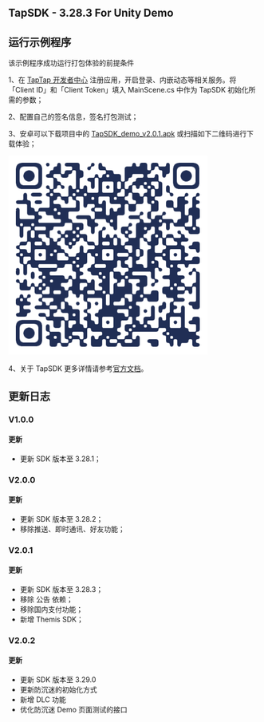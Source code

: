 ## TapSDK - 3.28.3 For Unity Demo

## 运行示例程序

该示例程序成功运行打包体验的前提条件

1、在 [TapTap 开发者中心](https://developer.taptap.com/) 注册应用，开启登录、内嵌动态等相关服务。将「Client ID」和「Client Token」填入 MainScene.cs 中作为 TapSDK 初始化所需的参数；

2、配置自己的签名信息，签名打包测试；

3、安卓可以下载项目中的 [TapSDK_demo_v2.0.1.apk](https://capacity-files.lcfile.com/0vkkVqx532tik5mjYaBm1B1YEYfIpPVP/Tds_demo_v2.0.1.apk) 或扫描如下二维码进行下载体验；

![Demo 下载图片](tapsdk_unity.png)

4、关于 TapSDK 更多详情请参考[官方文档](https://developer.taptap.com/docs/sdk/)。

## 更新日志

### V1.0.0

#### 更新

- 更新 SDK 版本至 3.28.1；

### V2.0.0

#### 更新

- 更新 SDK 版本至 3.28.2；
- 移除推送、即时通讯、好友功能；

### V2.0.1

#### 更新

- 更新 SDK 版本至 3.28.3；
- 移除 公告 依赖；
- 移除国内支付功能；
- 新增 Themis SDK；

### V2.0.2

#### 更新

- 更新 SDK 版本至 3.29.0
- 更新防沉迷的初始化方式
- 新增 DLC 功能
- 优化防沉迷 Demo 页面测试的接口